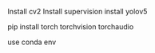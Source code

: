 Install cv2
Install supervision
install yolov5

pip install torch torchvision torchaudio


use conda env
